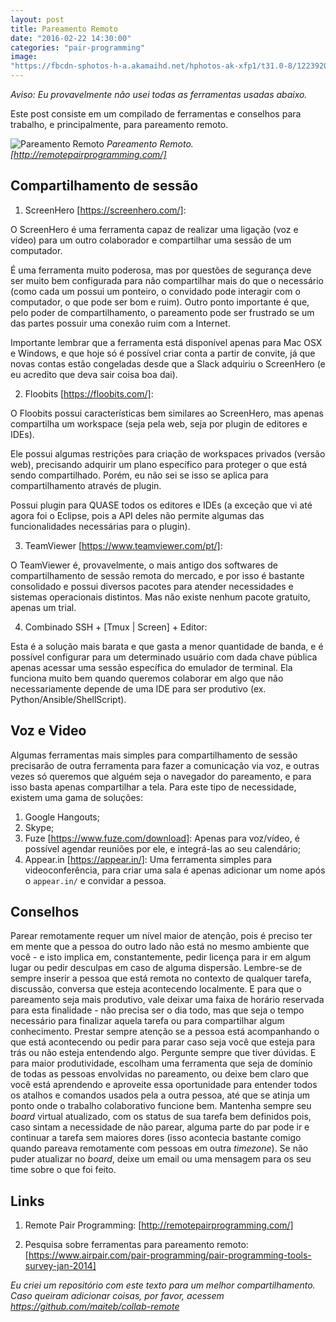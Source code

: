 ```yaml
---
layout: post
title: Pareamento Remoto
date: "2016-02-22 14:30:00"
categories: "pair-programming"
image:
"https://fbcdn-sphotos-h-a.akamaihd.net/hphotos-ak-xfp1/t31.0-8/12239204_939683582735846_1258973944263506252_o.jpg"
---
```


*Aviso: Eu provavelmente não usei todas as ferramentas usadas abaixo.*

Este post consiste em um compilado de ferramentas e conselhos para trabalho, e principalmente, para pareamento
remoto.

![Pareamento Remoto](http://farm6.static.flickr.com/5050/5357115555_6b5fa76ce3.jpg)
*Pareamento Remoto. [http://remotepairprogramming.com/]*


## Compartilhamento de sessão

1. ScreenHero [https://screenhero.com/]:

  O ScreenHero é uma ferramenta capaz de realizar uma ligação (voz e
vídeo) para um outro colaborador e compartilhar uma sessão de um
computador. 

  É uma ferramenta muito poderosa, mas por questões de segurança deve
ser muito bem configurada para não compartilhar mais do que o necessário
(como cada um possui um ponteiro, o convidado pode interagir com o
computador, o que pode ser bom e ruim). Outro ponto importante é que,
pelo poder de compartilhamento, o pareamento pode ser frustrado se um
das partes possuir uma conexão ruim com a Internet.
  
  Importante lembrar que a ferramenta está disponível apenas para Mac
OSX e Windows, e que hoje só é possível criar conta a partir de convite,
já que novas contas estão congeladas desde que a Slack adquiriu o
ScreenHero (e eu acredito que deva sair coisa boa dai).

2. Floobits [https://floobits.com/]:

  O Floobits possui características bem similares ao ScreenHero, mas
apenas compartilha um workspace (seja pela web, seja por plugin de
editores e IDEs).
  
  Ele possui algumas restrições para criação de workspaces privados
(versão web), precisando adquirir um plano específico para proteger o
que está sendo compartilhado. Porém, eu não sei se isso se aplica para
compartilhamento através de plugin.
  
  Possui plugin para QUASE todos os editores e IDEs (a exceção que vi
até agora foi o Eclipse, pois a API deles não permite algumas das
funcionalidades necessárias para o plugin). 
 
3. TeamViewer [https://www.teamviewer.com/pt/]:
   
  O TeamViewer é, provavelmente, o mais antigo dos softwares de
compartilhamento de sessão remota do mercado, e por isso é bastante
consolidado e possui diversos pacotes para atender necessidades e
sistemas operacionais distintos. Mas não existe nenhum pacote gratuito,
apenas um trial. 
  
4. Combinado SSH + [Tmux | Screen] + Editor:
 
  Esta é a solução mais barata e que gasta a menor quantidade de banda,
e é possível configurar para um determinado usuário com dada chave
pública apenas acessar uma sessão específica do emulador de terminal.
Ela funciona muito bem quando queremos colaborar em algo que não
necessariamente depende de uma IDE para ser produtivo (ex.
Python/Ansible/ShellScript).

## Voz e Video

Algumas ferramentas mais simples para compartilhamento de sessão
precisarão de outra ferramenta para fazer a comunicação via voz, e
outras vezes só queremos que alguém seja o navegador do pareamento, e
para isso basta apenas compartilhar a tela. Para este tipo de
necessidade, existem uma gama de soluções:

1. Google Hangouts;
2. Skype;
3. Fuze [https://www.fuze.com/download]:
   Apenas para voz/vídeo, é possível agendar reuniões por ele, e
integrá-las ao seu calendário;
4. Appear.in [https://appear.in/]:
   Uma ferramenta simples para videoconferência, para criar uma sala é
apenas adicionar um nome após o ```appear.in/``` e convidar a pessoa.

## Conselhos

  Parear remotamente requer um nível maior de atenção, pois é preciso
ter em mente que a pessoa do outro lado não está no mesmo ambiente que
você - e isto implica em, constantemente, pedir licença para ir em algum
lugar ou pedir desculpas em caso de alguma dispersão.
  Lembre-se de sempre inserir a pessoa que está remota no contexto de
qualquer tarefa, discussão, conversa que esteja acontecendo localmente.
E para que o pareamento seja mais produtivo, vale deixar uma faixa de
horário reservada para esta finalidade - não precisa ser o dia todo, mas
que seja o tempo necessário para finalizar aquela tarefa ou para
compartilhar algum conhecimento.
  Prestar sempre atenção se a pessoa está acompanhando o que está
acontecendo ou pedir para parar caso seja você que esteja para trás ou
não esteja entendendo algo. Pergunte sempre que tiver dúvidas.
  E para maior produtividade, escolham uma ferramenta que seja de
domínio de todas as pessoas envolvidas no pareamento, ou deixe bem claro
que você está aprendendo e aproveite essa oportunidade para entender
todos os atalhos e comandos usados pela a outra pessoa, até que se
atinja um ponto onde o trabalho colaborativo funcione bem.
 Mantenha sempre seu *board* virtual atualizado, com os status de sua
tarefa bem definidos pois, caso sintam a necessidade de não parear,
alguma parte do par pode ir e continuar a tarefa sem maiores dores (isso
acontecia bastante comigo quando pareava remotamente com pessoas em
outra *timezone*). Se não puder atualizar no *board*, deixe um email ou
uma mensagem para os seu time sobre o que foi feito.


## Links

1. Remote Pair Programming: [http://remotepairprogramming.com/]

2. Pesquisa sobre ferramentas para pareamento remoto:
   [https://www.airpair.com/pair-programming/pair-programming-tools-survey-jan-2014]

*Eu criei um repositório com este texto para um melhor compartilhamento.
Caso queiram adicionar coisas, por favor, acessem
https://github.com/maiteb/collab-remote*
